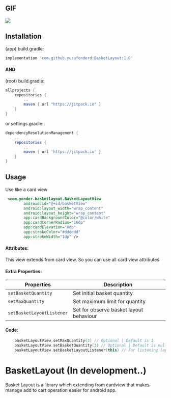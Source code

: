 ## GIF
<img src="https://github.com/yusufonderd/BasketLayout/blob/master/art/basketlayout-wip.gif" />

## Installation

(app) build.gradle:
```gradle
implementation 'com.github.yusufonderd:BasketLayout:1.0'
```
#### AND

(root) build.gradle:
```gradle
allprojects {
    repositories {
        ..
        maven { url "https://jitpack.io" }
    }
}
```
or settings.gradle:
```gradle
dependencyResolutionManagement {
    ..
    repositories {
        ..
        maven { url 'https://jitpack.io' }
    }
}
```

## Usage
Use like a card view 
```xml
 <com.yonder.basketlayout.BasketLayoutView
        android:id="@+id/basketView"
        android:layout_width="wrap_content"
        android:layout_height="wrap_content"
        app:cardBackgroundColor="@color/white"
        app:cardCornerRadius="16dp"
        app:cardElevation="0dp"
        app:strokeColor="#dddddd"
        app:strokeWidth="1dp" />
```

#### Attributes:
This view extends from card view. So you can use all card view attributes  

#### Extra Properties:
| Properties | Description |
| --- | --- |
| `setBasketQuantity` | Set initial basket quantity  |
| `setMaxQuantity` | Set maximum limit for quantity  |
| `setBasketLayoutListener` | Set for observe basket layout behaviour  |


#### Code:
```kotlin
    basketLayoutView.setMaxQuantity(3) // Optional | Default is 1
    basketLayoutView.setBasketQuantity(3) // Optional | Default is null
    basketLayoutView.setBasketLayoutListener(this) // For listening layout events
```

# BasketLayout (In development..)
Basket Layout is a library which extending from cardview that makes manage add to cart operation easier for android app.
